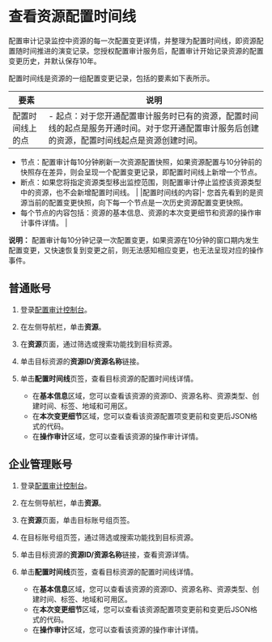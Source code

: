 # 查看资源配置时间线

配置审计记录监控中资源的每一次配置变更详情，并整理为配置时间线，即资源配置随时间推进的演变记录。您授权配置审计服务后，配置审计开始记录资源的配置变更历史，并默认保存10年。

配置时间线是资源的一组配置变更记录，包括的要素如下表所示。

|要素|说明|
|--|--|
|配置时间线上的点|-   起点：对于您开通配置审计服务时已有的资源，配置时间线的起点是服务开通时间。对于您开通配置审计服务后创建的资源，配置时间线起点是资源创建时间。
-   节点：配置审计每10分钟刷新一次资源配置快照，如果资源配置与10分钟前的快照存在差异，则会呈现一个配置变更记录，即配置时间线上新增一个节点。
-   断点：如果您将指定资源类型移出监控范围，则配置审计停止监控该资源类型中的资源，也不会新增配置时间线。 |
|配置时间线的内容|-   您首先看到的是资源当前的配置变更快照，向下每一个节点是一次历史资源配置变更快照。
-   每个节点的内容包括：资源的基本信息、资源的本次变更细节和资源的操作审计事件详情。 |

**说明：** 配置审计每10分钟记录一次配置变更，如果资源在10分钟的窗口期内发生配置变更，又快速恢复到变更之前，则无法感知相应变更，也无法呈现对应的操作事件。

## 普通账号

1.  登录[配置审计控制台](https://config.console.aliyun.com)。

2.  在左侧导航栏，单击**资源**。

3.  在**资源**页面，通过筛选或搜索功能找到目标资源。

4.  单击目标资源的**资源ID/资源名称**链接。

5.  单击**配置时间线**页签，查看目标资源的配置时间线详情。

    -   在**基本信息**区域，您可以查看该资源的资源ID、资源名称、资源类型、创建时间、标签、地域和可用区。
    -   在**本次变更细节**区域，您可以查看该资源配置项变更前和变更后JSON格式的代码。
    -   在**操作审计**区域，您可以查看该资源的操作审计详情。

## 企业管理账号

1.  登录[配置审计控制台](https://config.console.aliyun.com)。

2.  在左侧导航栏，单击**资源**。

3.  在**资源**页面，单击目标账号组页签。

4.  在目标账号组页签，通过筛选或搜索功能找到目标资源。

5.  单击目标资源的**资源ID/资源名称**链接，查看资源详情。

6.  单击**配置时间线**页签，查看目标资源的配置时间线详情。

    -   在**基本信息**区域，您可以查看该资源的资源ID、资源名称、资源类型、创建时间、标签、地域和可用区。
    -   在**本次变更细节**区域，您可以查看该资源配置项变更前和变更后JSON格式的代码。
    -   在**操作审计**区域，您可以查看该资源的操作审计详情。

